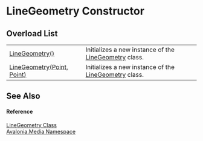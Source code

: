 # LineGeometry Constructor


## Overload List
<table>
<tr>
<td><a href="M_Avalonia_Media_LineGeometry__ctor">LineGeometry()</a></td>
<td>Initializes a new instance of the <a href="T_Avalonia_Media_LineGeometry">LineGeometry</a> class.</td>
</tr>
<tr>
<td><a href="M_Avalonia_Media_LineGeometry__ctor_1">LineGeometry(Point, Point)</a></td>
<td>Initializes a new instance of the <a href="T_Avalonia_Media_LineGeometry">LineGeometry</a> class.</td>
</tr>
</table>

## See Also


#### Reference
<a href="T_Avalonia_Media_LineGeometry">LineGeometry Class</a>  
<a href="N_Avalonia_Media">Avalonia.Media Namespace</a>  
